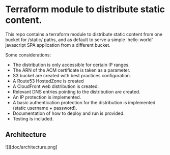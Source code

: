 # Terraform module to distribute static content.

This repo contains a terraform module to distribute static content from one bucket for /static/ paths, and as default to serve a simple 'hello-world' javascript SPA application from a different bucket. 

Some considerations:
- The distribution is only accessible for certain IP ranges.
- The ARN of the ACM certificate is taken as a parameter.
- S3 bucket are created with best practices configuration.
- A Route53 HostedZone is created
- A CloudFront web distribution is created.
- Relevant DNS entries pointing to the distribution are created.
- An IP protection is implemented.
- A basic authentication protection for the distribution is implemented (static username + password).
- Documentation of how to deploy and run is provided.
- Testing is included.

## Architecture
![][doc/architecture.png]